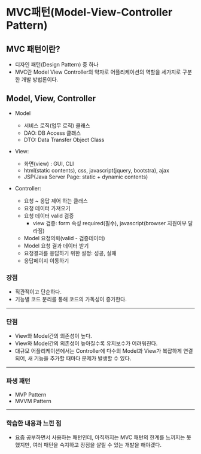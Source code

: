 # MVC패턴(Model-View-Controller Pattern)

## MVC 패턴이란?

* 디자인 패턴(Design Pattern) 중 하나
* MVC란 Model View Controller의 약자로 어플리케이션의 역할을 세가지로 구분한 개발 방법론이다.

## Model, View, Controller

- Model
	* 서비스 로직(업무 로직) 클래스
	* DAO: DB Access 클래스
	* DTO: Data Transfer Object Class
	


- View:
	* 화면(view) : GUI, CLI
	* html(static contents), css, javascript(jquery, bootstra), ajax
	* JSP(Java Server Page: static + dynamic contents)
	


- Controller:
	* 요청 ~ 응답 제어 하는 클래스
	* 요청 데이터 가져오기
	* 요청 데이터 valid 검증 
		* view 검증: form 속성 required(필수), javascript(browser 지원여부 달라짐)
	* Model 요청의뢰(valid - 검증데이터)
	* Model 요청 결과 데이터 받기
	* 요청결과를 응답하기 위한 설정: 성공, 실패
	* 응답페이지 이동하기	
	

### 장점
- 직관적이고 단순하다.
- 기능별 코드 분리를 통해 코드의 가독성이 증가한다.
-------------

### 단점
- View와 Model간의 의존성이 높다.
- View와 Model간의 의존성이 높아질수록 유지보수가 어려워진다.
- 대규모 어플리케이션에서는 Controller에 다수의 Model과 View가 복잡하게 연결되어, 새 기능을 추가할 때마다 문제가 발생할 수 있다.
-------------

### 파생 패턴
- MVP Pattern
- MVVM Pattern
-------------

### 학습한 내용과 느낀 점
* 요즘 공부하면서 사용하는 패턴인데, 아직까지는 MVC 패턴의 한계를 느끼지는 못했지만, 여러 패턴을 숙지하고 장점을 살릴 수 있는 개발을 해야겠다.